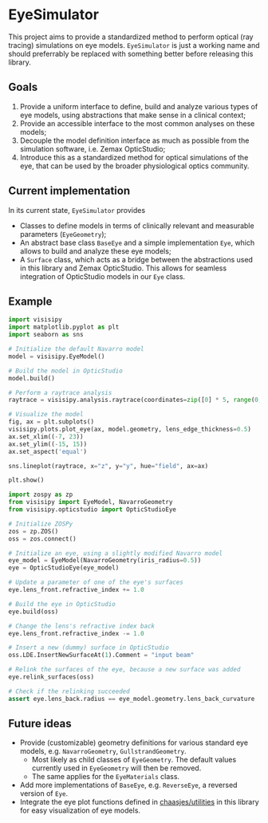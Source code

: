 # EyeSimulator

This project aims to provide a standardized method to perform optical (ray tracing) simulations on eye models. `EyeSimulator` is just a working name and should preferrably be replaced with something better before releasing this library.

## Goals

1. Provide a uniform interface to define, build and analyze various types of eye models, using abstractions that make sense in a clinical context;
2. Provide an accessible interface to the most common analyses on these models;
3. Decouple the model definition interface as much as possible from the simulation software, i.e. Zemax OpticStudio;
4. Introduce this as a standardized method for optical simulations of the eye, that can be used by the broader physiological optics community.

## Current implementation

In its current state, `EyeSimulator` provides

- Classes to define models in terms of clinically relevant and measurable parameters (`EyeGeometry`);
- An abstract base class `BaseEye` and a simple implementation `Eye`, which allows to build and analyze these eye models;
- A `Surface` class, which acts as a bridge between the abstractions used in this library and Zemax OpticStudio. This allows for seamless integration of OpticStudio models in our `Eye` class.

## Example

```python
import visisipy
import matplotlib.pyplot as plt
import seaborn as sns

# Initialize the default Navarro model
model = visisipy.EyeModel()

# Build the model in OpticStudio
model.build()

# Perform a raytrace analysis
raytrace = visisipy.analysis.raytrace(coordinates=zip([0] * 5, range(0, 60, 10)))

# Visualize the model
fig, ax = plt.subplots()
visisipy.plots.plot_eye(ax, model.geometry, lens_edge_thickness=0.5)
ax.set_xlim((-7, 23))
ax.set_ylim((-15, 15))
ax.set_aspect('equal')

sns.lineplot(raytrace, x="z", y="y", hue="field", ax=ax)

plt.show()
```

```python
import zospy as zp
from visisipy import EyeModel, NavarroGeometry
from visisipy.opticstudio import OpticStudioEye

# Initialize ZOSPy
zos = zp.ZOS()
oss = zos.connect()

# Initialize an eye, using a slightly modified Navarro model
eye_model = EyeModel(NavarroGeometry(iris_radius=0.5))
eye = OpticStudioEye(eye_model)

# Update a parameter of one of the eye's surfaces
eye.lens_front.refractive_index += 1.0

# Build the eye in OpticStudio
eye.build(oss)

# Change the lens's refractive index back
eye.lens_front.refractive_index -= 1.0

# Insert a new (dummy) surface in OpticStudio
oss.LDE.InsertNewSurfaceAt(1).Comment = "input beam"

# Relink the surfaces of the eye, because a new surface was added
eye.relink_surfaces(oss)

# Check if the relinking succeeded
assert eye.lens_back.radius == eye_model.geometry.lens_back_curvature
```

## Future ideas

- Provide (customizable) geometry definitions for various standard eye models, e.g. `NavarroGeometry`, `GullstrandGeometry`.
    - Most likely as child classes of `EyeGeometry`. The default values currently used in `EyeGeometry` will then be removed.
    - The same applies for the `EyeMaterials` class.
- Add more implementations of `BaseEye`, e.g. `ReverseEye`, a reversed version of `Eye`.
- Integrate the eye plot functions defined in [chaasjes/utilities](https://git.lumc.nl/chaasjes/utilities/-/tree/main/utilities/plots/eye) in this library for easy visualization of eye models.